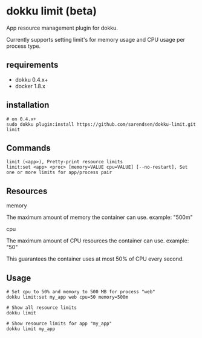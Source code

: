 # dokku limit (beta)
App resource management plugin for dokku.

Currently supports setting limit's for memory usage and CPU usage per process type.

## requirements

- dokku 0.4.x+
- docker 1.8.x

## installation

```shell
# on 0.4.x+
sudo dokku plugin:install https://github.com/sarendsen/dokku-limit.git limit
```

## Commands

```
limit (<app>), Pretty-print resource limits
limit:set <app> <proc> [memory=VALUE cpu=VALUE] [--no-restart], Set one or more limits for app/process pair
```


## Resources

memory

The maximum amount of memory the container can use. example: "500m"

cpu

The maximum amount of CPU resources the container can use. example: "50"

This guarantees the container uses at most 50% of CPU every second.


## Usage

```
# Set cpu to 50% and memory to 500 MB for process "web"
dokku limit:set my_app web cpu=50 memory=500m

# Show all resource limits
dokku limit

# Show resource limits for app "my_app"
dokku limit my_app
```

